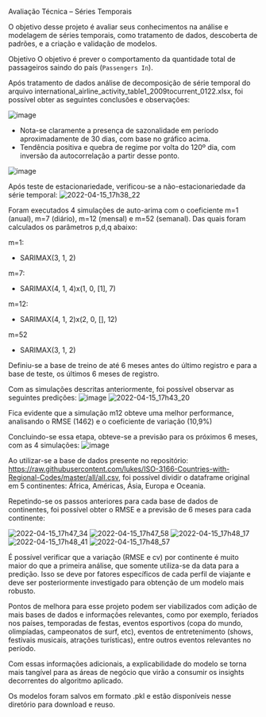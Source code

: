 Avaliação Técnica – Séries Temporais

O objetivo desse projeto é avaliar seus conhecimentos na análise e modelagem de séries temporais, como tratamento de dados, descoberta de padrões, e a criação e validação de modelos.

Objetivo
O objetivo é prever o comportamento da quantidade total de passageiros saindo do país (`Passengers In`).


Após tratamento de dados análise de decomposição de série temporal do arquivo international_airline_activity_table1_2009tocurrent_0122.xlsx, foi possível obter as seguintes conclusões e observações:

![image](https://user-images.githubusercontent.com/94915093/163629570-e181f9a9-e5cc-4b28-adf3-1166eb40ae0d.png)

- Nota-se claramente a presença de sazonalidade em período aproximadamente de 30 dias, com base no gráfico acima.
- Tendência positiva e quebra de regime por volta do 120º dia, com inversão da autocorrelação a partir desse ponto.

![image](https://user-images.githubusercontent.com/94915093/163629817-0a7f48c0-094f-441b-81fb-22cb70f65f0d.png)

Após teste de estacionariedade, verificou-se a não-estacionariedade da série temporal:
![2022-04-15_17h38_22](https://user-images.githubusercontent.com/94915093/163629884-ffbb60ed-2151-4f65-8521-1eb0f1905ee6.png)

Foram executados 4 simulações de auto-arima com o coeficiente m=1 (anual), m=7 (diário), m=12 (mensal) e m=52 (semanal).
Das quais foram calculados os parâmetros p,d,q abaixo:

m=1:
- SARIMAX(3, 1, 2)

m=7:
- SARIMAX(4, 1, 4)x(1, 0, [1], 7)

m=12:
- SARIMAX(4, 1, 2)x(2, 0, [], 12)	

m=52
- SARIMAX(3, 1, 2)


Definiu-se a base de treino de até 6 meses antes do último registro e para a base de teste, os últimos 6 meses de registro.

Com as simulações descritas anteriormente, foi possível observar as seguintes predições:
![image](https://user-images.githubusercontent.com/94915093/163630210-b56a40e0-bbfe-4558-91f5-fbb578aedbc0.png)
![2022-04-15_17h43_20](https://user-images.githubusercontent.com/94915093/163630241-f171ef1f-cfc1-463b-a62e-777c1933b21a.png)

Fica evidente que a simulação m12 obteve uma melhor performance, analisando o RMSE (1462) e o coeficiente de variação (10,9%)

Concluindo-se essa etapa, obteve-se a previsão para os próximos 6 meses, com as 4 simulações:
![image](https://user-images.githubusercontent.com/94915093/163630353-c3363de9-d720-4e21-8085-3272b2b11413.png)


Ao utilizar-se a base de dados presente no repositório: https://raw.githubusercontent.com/lukes/ISO-3166-Countries-with-Regional-Codes/master/all/all.csv, foi possível dividir o dataframe original em 5 continentes: África, Américas, Ásia, Europa e Oceania.

Repetindo-se os passos anteriores para cada base de dados de continentes, foi possível obter o RMSE e a previsão de 6 meses para cada continente:

![2022-04-15_17h47_34](https://user-images.githubusercontent.com/94915093/163630540-5db8cab1-e253-4261-952b-2937a02698e0.png)
![2022-04-15_17h47_58](https://user-images.githubusercontent.com/94915093/163630567-b1b41da7-e189-46cd-8d36-c508d9738309.png)
![2022-04-15_17h48_17](https://user-images.githubusercontent.com/94915093/163630591-809788f9-bcc7-4424-b93d-7554c2bddcb7.png)
![2022-04-15_17h48_41](https://user-images.githubusercontent.com/94915093/163630615-72d961dc-6054-4e8f-a1d7-554a68076acb.png)
![2022-04-15_17h48_57](https://user-images.githubusercontent.com/94915093/163630626-e07be164-8df3-41cd-90ce-4784d50cb91d.png)

É possível verificar que a variação (RMSE e cv) por continente é muito maior do que a primeira análise, que somente utiliza-se da data para a predição. Isso se deve por fatores específicos de cada perfil de viajante e deve ser posteriormente investigado para obtenção de um modelo mais robusto.

Pontos de melhora para esse projeto podem ser viabilizados com adição de mais bases de dados e informações relevantes, como por exemplo, feriados nos países, temporadas de festas, eventos esportivos (copa do mundo, olimpíadas, campeonatos de surf, etc), eventos de entretenimento (shows, festivais musicais, atrações turísticas), entre outros eventos relevantes no período.

Com essas informações adicionais, a explicabilidade do modelo se torna mais tangível para as áreas de negócio que virão a consumir os insights decorrentes do algoritmo aplicado.

Os modelos foram salvos em formato .pkl e estão disponíveis nesse diretório para download e reuso.






